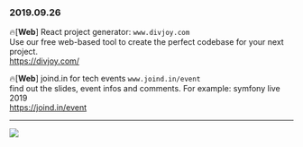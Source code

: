 ### 2019.09.26

🔥[**Web**] React project generator: `www.divjoy.com` <br>
Use our free web-based tool to create the perfect codebase for your next project.</br>
<https://divjoy.com/>

🔥[**Web**] joind.in for tech events `www.joind.in/event` <br>
find out the slides, event infos and comments. For example: symfony live 2019</br>
 <https://joind.in/event>

<hr>

![](https://images.unsplash.com/photo-1549540951-1c4df0126778?ixlib=rb-1.2.1&ixid=eyJhcHBfaWQiOjEyMDd9&auto=format&fit=crop&w=2250&q=80)

